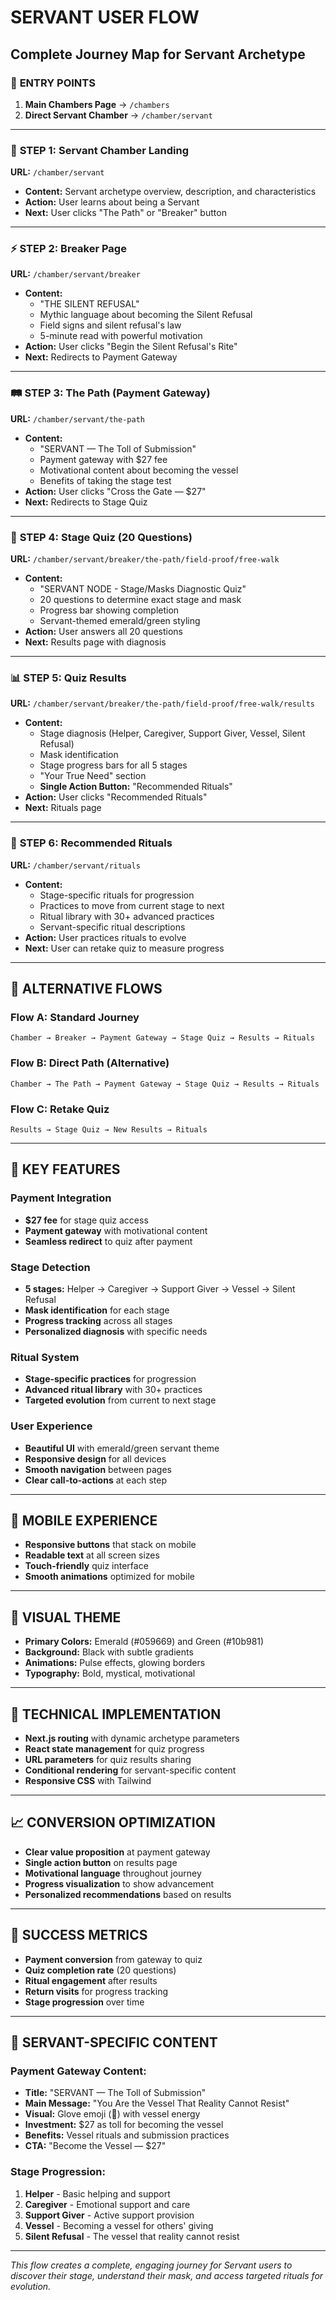 # SERVANT USER FLOW

## Complete Journey Map for Servant Archetype

### 🚀 **ENTRY POINTS**
1. **Main Chambers Page** → `/chambers`
2. **Direct Servant Chamber** → `/chamber/servant`

---

### 📍 **STEP 1: Servant Chamber Landing**
**URL:** `/chamber/servant`
- **Content:** Servant archetype overview, description, and characteristics
- **Action:** User learns about being a Servant
- **Next:** User clicks "The Path" or "Breaker" button

---

### ⚡ **STEP 2: Breaker Page**
**URL:** `/chamber/servant/breaker`
- **Content:**
  - "THE SILENT REFUSAL"
  - Mythic language about becoming the Silent Refusal
  - Field signs and silent refusal's law
  - 5-minute read with powerful motivation
- **Action:** User clicks "Begin the Silent Refusal's Rite"
- **Next:** Redirects to Payment Gateway

---

### 🛤️ **STEP 3: The Path (Payment Gateway)**
**URL:** `/chamber/servant/the-path`
- **Content:** 
  - "SERVANT — The Toll of Submission"
  - Payment gateway with $27 fee
  - Motivational content about becoming the vessel
  - Benefits of taking the stage test
- **Action:** User clicks "Cross the Gate — $27"
- **Next:** Redirects to Stage Quiz

---

### 🧠 **STEP 4: Stage Quiz (20 Questions)**
**URL:** `/chamber/servant/breaker/the-path/field-proof/free-walk`
- **Content:**
  - "SERVANT NODE - Stage/Masks Diagnostic Quiz"
  - 20 questions to determine exact stage and mask
  - Progress bar showing completion
  - Servant-themed emerald/green styling
- **Action:** User answers all 20 questions
- **Next:** Results page with diagnosis

---

### 📊 **STEP 5: Quiz Results**
**URL:** `/chamber/servant/breaker/the-path/field-proof/free-walk/results`
- **Content:**
  - Stage diagnosis (Helper, Caregiver, Support Giver, Vessel, Silent Refusal)
  - Mask identification
  - Stage progress bars for all 5 stages
  - "Your True Need" section
  - **Single Action Button:** "Recommended Rituals"
- **Action:** User clicks "Recommended Rituals"
- **Next:** Rituals page

---

### 🔮 **STEP 6: Recommended Rituals**
**URL:** `/chamber/servant/rituals`
- **Content:**
  - Stage-specific rituals for progression
  - Practices to move from current stage to next
  - Ritual library with 30+ advanced practices
  - Servant-specific ritual descriptions
- **Action:** User practices rituals to evolve
- **Next:** User can retake quiz to measure progress

---

## 🔄 **ALTERNATIVE FLOWS**

### **Flow A: Standard Journey**
```
Chamber → Breaker → Payment Gateway → Stage Quiz → Results → Rituals
```

### **Flow B: Direct Path (Alternative)**
```
Chamber → The Path → Payment Gateway → Stage Quiz → Results → Rituals
```

### **Flow C: Retake Quiz**
```
Results → Stage Quiz → New Results → Rituals
```

---

## 🎯 **KEY FEATURES**

### **Payment Integration**
- **$27 fee** for stage quiz access
- **Payment gateway** with motivational content
- **Seamless redirect** to quiz after payment

### **Stage Detection**
- **5 stages:** Helper → Caregiver → Support Giver → Vessel → Silent Refusal
- **Mask identification** for each stage
- **Progress tracking** across all stages
- **Personalized diagnosis** with specific needs

### **Ritual System**
- **Stage-specific practices** for progression
- **Advanced ritual library** with 30+ practices
- **Targeted evolution** from current to next stage

### **User Experience**
- **Beautiful UI** with emerald/green servant theme
- **Responsive design** for all devices
- **Smooth navigation** between pages
- **Clear call-to-actions** at each step

---

## 📱 **MOBILE EXPERIENCE**
- **Responsive buttons** that stack on mobile
- **Readable text** at all screen sizes
- **Touch-friendly** quiz interface
- **Smooth animations** optimized for mobile

---

## 🎨 **VISUAL THEME**
- **Primary Colors:** Emerald (#059669) and Green (#10b981)
- **Background:** Black with subtle gradients
- **Animations:** Pulse effects, glowing borders
- **Typography:** Bold, mystical, motivational

---

## 🔧 **TECHNICAL IMPLEMENTATION**
- **Next.js routing** with dynamic archetype parameters
- **React state management** for quiz progress
- **URL parameters** for quiz results sharing
- **Conditional rendering** for servant-specific content
- **Responsive CSS** with Tailwind

---

## 📈 **CONVERSION OPTIMIZATION**
- **Clear value proposition** at payment gateway
- **Single action button** on results page
- **Motivational language** throughout journey
- **Progress visualization** to show advancement
- **Personalized recommendations** based on results

---

## 🎯 **SUCCESS METRICS**
- **Payment conversion** from gateway to quiz
- **Quiz completion rate** (20 questions)
- **Ritual engagement** after results
- **Return visits** for progress tracking
- **Stage progression** over time

---

## 🧤 **SERVANT-SPECIFIC CONTENT**

### **Payment Gateway Content:**
- **Title:** "SERVANT — The Toll of Submission"
- **Main Message:** "You Are the Vessel That Reality Cannot Resist"
- **Visual:** Glove emoji (🧤) with vessel energy
- **Investment:** $27 as toll for becoming the vessel
- **Benefits:** Vessel rituals and submission practices
- **CTA:** "Become the Vessel — $27"

### **Stage Progression:**
1. **Helper** - Basic helping and support
2. **Caregiver** - Emotional support and care
3. **Support Giver** - Active support provision
4. **Vessel** - Becoming a vessel for others' giving
5. **Silent Refusal** - The vessel that reality cannot resist

---

*This flow creates a complete, engaging journey for Servant users to discover their stage, understand their mask, and access targeted rituals for evolution.* 